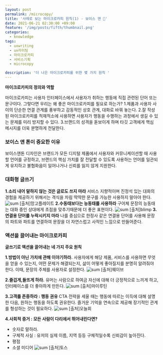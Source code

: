 ```yaml
---
layout: post
permalink: /microcopy/
title: '사례로 보는 마이크로카피 원칙(1) - 보이스 앤 '
date: 2021-06-21 02:30:00 +09:00
feature: '/img/posts/fifth/thumbnail.png'
categories:
  - knowledge
tags:
  - uxwriting
  - ux라이팅
  - 마이크로카피
  - 서비스기획
  - microcopy

description: '더 나은 마이크로카피를 위한 몇 가지 원칙 '
---
```


**마이크로카피의 정의와 역할**

마이크로카피는 사용자 인터페이스에서 사용자가 취하는 행동에 직접 관련된 단어 또는 문구이다.
그렇다면 우리는 왜 좋은 마이크로카피를 필요로 하는가?
1.제품과 사용자 사이의 단순한 연결 관계를 풍부하고 감동적인 상호 관계, 대화로 바꿔 놓는다.
2.잘 작성된 마이크로카피를 적재적소에 사용하면 사용자가 행동을 수행하는 과정에서 생길 수 있는 문제를 미리 방지할 수 있다.
3.브랜드의 성격을 돋보이게 하며 타깃 고객에게 핵심 메시지를 더욱 분명하게 전달한다.

### **보이스 앤 톤이 중요한 이유**

보이스앤톤 디자인은 브랜드가 모든 디지털 제품에서 사용자와 커뮤니케이션할 때 사용할 언어를 규정하고, 브랜드의 핵심 가치를 잘 전달할 수 있도록 사용하는 언어를 일관되게 유지하고 불협화음이 일어나거나 신뢰를 잃지 않게 지원한다.

### **대화형 글쓰기**

**1.소리 내어 말하지 않는 것은 글로도 쓰지 마라**
서비스 지향적이며 진정석 있는 대화의 경험을 제공하기 위해서는 격식을 차림 딱딱한 문구를 가능한 사용하지 말아야 한다.
![sum](/img/posts/fifth/1.jpeg)
[출처]망고플레이트
**2.수동태보다는 능동태를 사용하라**
구어체 문장의 능동태는 대화 중인 상대에게 초점을 맞추기때문에 더 좋은 표현이다.
![sum](/img/posts/fifth/2.jpeg)
[출처]blimp
**3.연결용 단어를 누락시키지 마라**
나를 중심으로 한정사 같은 연결용 단어를 사용해 문장의 파트와 파트를 연결하여 문장을 더 자연스럽고 사적인 느낌으로 만들어준다.

### **액션을 끌어내는 마이크로카피**
**글쓰기로 액션을 끌어내는 네 가지 주요 원칙**

**1.방법이 아닌 가치에 관해 이야기하라.**
사용자에게 해당 제품, 서비스를 사용하면 무엇을 얻을 수 있는지, 어떤 문제가 해결되는지, 삶이 어떻게 좋아질지를 분명히 알려줘야 한다.
이때, 문장의 주체를 사용자로 설정한다.
![sum](/img/posts/fifth/3.png)
[출처]웨이브

**2.즐겁게,들뜨게 하라.**
유머는 사람으로 하여금 자신에 대해 더 긍정적으로 느끼게 하고, 인터페이스를 더 좋아하게 만든다.
![sum](/img/posts/fifth/4.png)
[출처]마이루틴

**3.고객를 존중하라 : 행동 권유**
CTA 전략을 세울 때는 행동에 따르는 이득에 대해 설명한 다음, 원하는 행동을 하도록 권유한다.
즐거운 기억을 연속으로 제공해 장기적인 관계를 형성하는 것이 필요하다.
![sum](/img/posts/fifth/5.png)
[출처]오늘회

**4.사회적 증거 : 모든 사람이 다리에서 뛰어내린다면?**
- 숫자로 말하라.
- 구체적 사실 : 유저의 실제 이름, 지역 등등 구체적일수록 신뢰감이 높아진다.
- 평점
- 소셜 미디어
![sum](/img/posts/fifth/6.jpeg)
[출처]토스
